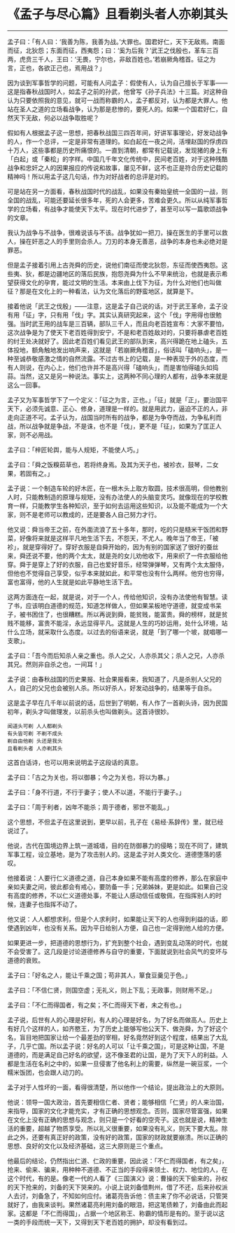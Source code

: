 # 《孟子与尽心篇》且看剃头者人亦剃其头

------

孟子曰：「有人曰：‘我善为陈，我善为战。’大罪也。国君好仁，天下无敌焉。南面而征，北狄怨；东面而征，西夷怨；曰：‘奚为后我？’武王之伐殷也，革车三百两，虎贲三千人，王曰：‘无畏，宁尔也，非敌百姓也。’若崩厥角稽首。征之为言，正也，各欲正己也，焉用战？」

因为谈到军事哲学的问题，可能有人问孟子：假使有人，认为自己擅长于军事——这是指春秋战国时人，如孟子之前的孙武，他曾写《孙子兵法》十三篇。对这种自认为只要依照我的意见，就可一战而称霸的人，孟子都反对，认为都是大罪人。他站在圣人之道的立场看战争，认为那是悲惨的，要死人的。如果一个国君好仁，自然天下无敌，何必以战争取胜呢？

假如有人根据孟子这一思想，把春秋战国三四百年间，好讲军事理论，好发动战争的人，作一个总评，一定是非常有道理的。如白起在一夜之间，活埋赵国的俘虏四十万人，这些事都是历史所痛恨的。一直到清朝，都常有记载说，发现猪的身上有「白起」或「秦桧」的字样。中国几千年文化传统中，民间老百姓，对于这种残酷战争和忠奸之人的因果报应的传说和故事，屡见不鲜，这不也正是符合历史记载的精神吗！所以用孟子这几句话，作为对好战者的总评是对的。

可是站在另一方面看，春秋战国时代的战乱，如果没有秦始皇统一全国的一战，则全国的战乱，可能还要延长很多年，死的人会更多，苦难会更久。所以从纯军事哲学的立场看，有战争才能使天下太平。现在时代进步了，甚至可以写一篇歌颂战争的文章。

我认为战争与不战争，很难说该与不该。战争犹如一把刀，操在医生的手里可以救人，操在奸恶之人的手里则会杀人。刀刃的本身无善恶，战争的本身也未必绝对是罪恶。

但是孟子接着引用上古尧舜的历史，说他们南征而使北狄怨，东征而使西夷怨。这些夷、狄，都是边疆地区的落后民族，抱怨尧舜为什么不早来统治，也就是表示希望获得文化的孕育，能过文明的生活。本来由上伐下为征，为什么对他们也叫做征？那是在文化上的一种看法，认为文化落后的野蛮地区，就算是下。

接着他说「武王之伐殷」——注意，这是孟子自己说的话，对于武王革命，孟子没有用「征」字，只有用「伐」字。其实认真研究起来，这个「伐」字用得也很勉强。当时武王用的战车是三百辆，部队三千人，而且向老百姓宣布：大家不要怕，这次战争是为了使天下老百姓得到安宁，不是和老百姓敌对的，只要将暴虐老百姓的纣王处决就好了。因此老百姓们看见武王的部队到来，高兴得跪在地上磕头，五体投地，额角触地发出响声来，这就是「若崩厥角稽首」，俗话叫「磕响头」，是一种至诚恭敬感激之情的自然流露。不过古书上的记载，是一种表现于外的态度，而有人则说，在内心上，他们也许并不是高兴得「磕响头」，而是害怕得磕头如捣蒜。当然，这又是另一种说法。事实上，这两种不同心理的人都有，战争本来就是这么一回事。

孟子又为军事哲学下了一个定义：「征之为言，正也。」「征」就是「正」，要治国平天下，必须先诚意、正心、修身，道理是一样的。就是用武力，逼迫不正的人，非走向正道不可。孟子认为，战国当时所有的战争，都是为争夺而战，为争私利而战，所以战争就是争战，不是诛，也不是「伐」，更不是「征」，如果为了匡正人家，则不必用战。

孟子曰：「梓匠轮舆，能与人规矩，不能使人巧。」

孟子曰：「舜之饭糗茹草也，若将终身焉。及其为天子也，被袗衣，鼓琴，二女果，若固有之。」

孟子说：一个制造车轮的好木匠，在一根木头上取方取圆，技术很高明，但他教别人时，只能教制造的原理与规矩，没有办法使人的头脑变灵巧。就像现在的学校教育一样，只能教学生各种知识，至于如何去运用这些知识，以及能不能成为一个大家，则不是老师可以教成的，还是要各人自己努力才行。

他又说：舜当帝王之前，在外面流浪了五十多年，那时，吃的只是糙米干饭团和野菜，好像将来就是这样平凡地生活下去，不怨天，不尤人。晚年当了帝王，「被袗」，就是穿得好了。穿好衣服是自舜开始的，因为有别的国家送了很好的蚕丝来，舜还说不要，他的两个太太，就是尧的女儿劝他收下，用来织了一件衣服给他穿。舜于是穿上了好的衣服，自己也爱好音乐，经常弹弹琴，又有两个太太服侍，但他也不觉得自己享受，似乎本来就如此，和平常也没有什么两样。他穷也穷得，富也富得，他的人生就是如此平静地生活下去。

这两方面连在一起，就是说，对于一个人，传给他知识，没有办法使他有智慧。读了书，应该明白道德的规范，知道怎样做人，但如果呆板地守道德，就变成书呆子，被书困住了，也很糟糕。所以再说到舜，能贫贱，能富贵。舜的榜样，就是贫贱不能移，富贵不能淫，永远显得平凡。这就是人生的巧妙运用，处什么环境，站什么立场，就采取什么态度。以过去的俗语来说，就是「到了哪一个坡，就唱哪一支歌」。

孟子曰：「吾今而后知杀人亲之重也。杀人之父，人亦杀其父；杀人之兄，人亦杀其兄。然则非自杀之也，一间耳！」

孟子说：由春秋战国的历史果报、社会果报看来，我知道了，凡是杀别人父兄的人，自己的父兄也会被别人杀。所以好杀人，好发动战争的，结果等于自杀。

这是孟子早在几千年以前说的话，后世到了明朝，有人作了一首剃头诗，因为民国初年，剃头才叫做理发，以前杀头也叫做剃头。这首诗很妙。
```
闻道头可剃 人人都剃头
有头皆可剃 不剃不成头
剃自由他剃 头还是我头
且看剃头者 人亦剃其头
```
这首白话诗，也可以用来说明孟子这段话的真意。

孟子曰：「古之为关也，将以御暴；今之为关也，将以为暴。」

孟子曰：「身不行道，不行于妻子；使人不以道，不能行于妻子。」

孟子曰：「周于利者，凶年不能杀；周于德者，邪世不能乱。」

这个思想，不但孟子在这里说到，更早以前，孔子在《易经·系辞传》里，就已经说过了。

他说，古代在国境边界上筑一道城墙，目的在防御暴力的侵略；现在不同了，建筑军事工程，设立基地，是为了攻击别人的。这是孟子对人类文化、道德堕落的感叹。

他接着说：人要行仁义道德之道，自己本身如果不能有高度的修养，那么在家庭中亲如夫妻之间，彼此都会有戒心，要防备一手；兄弟姊妹，更是如此。如果自己没有高度的修养，不以仁义道德处事，不能让人感动信任或敬佩，在指挥别人的时候，连妻子也指挥不动了。

他又说：人人都想求利，但是个人求利时，如果能让天下的人也得到利益的话，即使遇到凶年，也没有关系。因为平日给别人方便，自己也一定得到他人给的方便。

如果更进一步，把道德的思想行为，扩充到整个社会，遇到变乱动荡的时代，也就不会受害了。这几段是讨论道德修养与自守的重要，下面就说到社会风气的变坏与道德的衰败。

孟子曰：「好名之人，能让千乘之国；苟非其人，箪食豆羹见于色。」

孟子曰：「不信仁贤，则国空虚；无礼义，则上下乱；无政事，则财用不足。」

孟子曰：「不仁而得国者，有之矣；不仁而得天下者，未之有也。」

孟子说，后世有人的心理是好利，有人的心理是好名，为了好名而做高人。历史上有好几个这样的人，如齐愍王，为了历史上能够写他公天下、做尧舜，为了好这个名，盲目地把国家让给一个最差劲的宰相，好名竟然好到这个程度，结果出了大乱子，几乎亡国。所以孟子说：好名的人可以「让千乘之国」，可是这种让国，不是道德的，而是满足自己好名的欲望，这不像圣君的让国，是为了天下人的利益。人都是生活在名利之中的，如果一旦侵害了他名利上的需要，纵然是一碗豆浆，一个糯米饭团，也会跟人动刀的。

孟子对于人性坏的一面，看得很清楚，所以他作一个结论，提出政治上的大原则。

他说：领导一国大政治，首先要相信仁者、贤者；能够相信「仁贤」的人来治国，来指导，国家的文化才能充实，才有正确的思想观念。否则，国家尽管富强，如果在文化上没有正确的思想与观念，则只是一个好看的空壳子。这也就是说，精神生活的重要，超越了物质享受。所以礼义很重要，如果没有礼义，则天下要大乱。除此之外，还要有真正好的政策，没有好的政策，国家的财政就要崩溃。所以正确的思想、良好的文化以及经济基础，这三大原则是三个重点。

他最后的结论，仍然指出仁道、仁政的重要，因此说：「不仁而得国者，有之矣」，抢来、偷来、骗来，用种种不道德、不正当的手段得来领土、权力、地位的人，在这个时代，有的是。像老一代的人看了《三国演义》说：曹操的天下偷来的，孙权的天下抢来的，刘备的天下哭来的。小说上说刘备借荆州，借了不还，后来孙权派人去讨，刘备急了，不知如何应付。诸葛亮告诉他：债主来了你不必说话，只管哭就好了，由我来谈判。果然诸葛亮利用刘备的眼泪，把这笔债赖了，刘备由此而起家。这都是「不仁而得国」，占据一个地区称王、称霸的情形是有的。至于说以这一类的手段而统一天下，又得到天下老百姓的拥护，却没有看到过。
